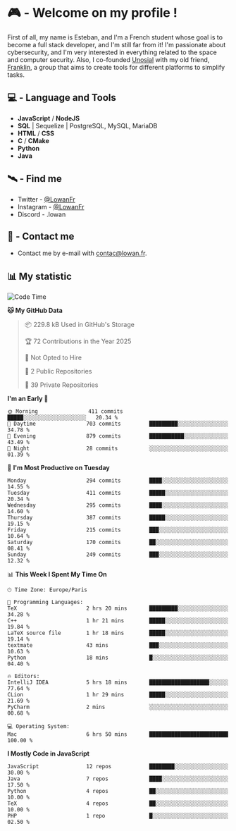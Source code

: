 # 🎮 - Welcome on my profile !
First of all, my name is Esteban, and I'm a French student whose goal is to become a full stack developer, and I'm still far from it!
I'm passionate about cybersecurity, and I'm very interested in everything related to the space and computer security.
Also, I co-founded [Unosial](https://github.com/Unosial) with my old friend, [Franklin](https://github.com/AbaFranklin/), a group that aims to create tools for different platforms to simplify tasks. 



## 💻 - Language and Tools
- **JavaScript** / **NodeJS**
- **SQL** | Sequelize | PostgreSQL, MySQL, MariaDB
- **HTML** / **CSS**
- **C** / **CMake**
- **Python**
- **Java**

## 🛰️ - Find me

 - Twitter - [@LowanFr](https://twitter.com/LowanFr/)
 - Instagram - [@LowanFr](https://instagram.com/LowanFr)
 - Discord -  .lowan
 
## 📡 - Contact me
 - Contact me by e-mail with [contac@lowan.fr](mailto:contact@lowan.fr).

## 📊 My statistic
<!--START_SECTION:waka-->
![Code Time](http://img.shields.io/badge/Code%20Time-1%2C258%20hrs%2053%20mins-blue)

**🐱 My GitHub Data** 

> 📦 229.8 kB Used in GitHub's Storage 
 > 
> 🏆 72 Contributions in the Year 2025
 > 
> 🚫 Not Opted to Hire
 > 
> 📜 2 Public Repositories 
 > 
> 🔑 39 Private Repositories 
 > 
**I'm an Early 🐤** 

```text
🌞 Morning                411 commits         █████░░░░░░░░░░░░░░░░░░░░   20.34 % 
🌆 Daytime                703 commits         █████████░░░░░░░░░░░░░░░░   34.78 % 
🌃 Evening                879 commits         ███████████░░░░░░░░░░░░░░   43.49 % 
🌙 Night                  28 commits          ░░░░░░░░░░░░░░░░░░░░░░░░░   01.39 % 
```
📅 **I'm Most Productive on Tuesday** 

```text
Monday                   294 commits         ████░░░░░░░░░░░░░░░░░░░░░   14.55 % 
Tuesday                  411 commits         █████░░░░░░░░░░░░░░░░░░░░   20.34 % 
Wednesday                295 commits         ████░░░░░░░░░░░░░░░░░░░░░   14.60 % 
Thursday                 387 commits         █████░░░░░░░░░░░░░░░░░░░░   19.15 % 
Friday                   215 commits         ███░░░░░░░░░░░░░░░░░░░░░░   10.64 % 
Saturday                 170 commits         ██░░░░░░░░░░░░░░░░░░░░░░░   08.41 % 
Sunday                   249 commits         ███░░░░░░░░░░░░░░░░░░░░░░   12.32 % 
```


📊 **This Week I Spent My Time On** 

```text
🕑︎ Time Zone: Europe/Paris

💬 Programming Languages: 
TeX                      2 hrs 20 mins       █████████░░░░░░░░░░░░░░░░   34.28 % 
C++                      1 hr 21 mins        █████░░░░░░░░░░░░░░░░░░░░   19.84 % 
LaTeX source file        1 hr 18 mins        █████░░░░░░░░░░░░░░░░░░░░   19.14 % 
textmate                 43 mins             ███░░░░░░░░░░░░░░░░░░░░░░   10.63 % 
Python                   18 mins             █░░░░░░░░░░░░░░░░░░░░░░░░   04.40 % 

🔥 Editors: 
IntelliJ IDEA            5 hrs 18 mins       ███████████████████░░░░░░   77.64 % 
CLion                    1 hr 29 mins        █████░░░░░░░░░░░░░░░░░░░░   21.69 % 
PyCharm                  2 mins              ░░░░░░░░░░░░░░░░░░░░░░░░░   00.68 % 

💻 Operating System: 
Mac                      6 hrs 50 mins       █████████████████████████   100.00 % 
```

**I Mostly Code in JavaScript** 

```text
JavaScript               12 repos            ████████░░░░░░░░░░░░░░░░░   30.00 % 
Java                     7 repos             ████░░░░░░░░░░░░░░░░░░░░░   17.50 % 
Python                   4 repos             ██░░░░░░░░░░░░░░░░░░░░░░░   10.00 % 
TeX                      4 repos             ██░░░░░░░░░░░░░░░░░░░░░░░   10.00 % 
PHP                      1 repo              █░░░░░░░░░░░░░░░░░░░░░░░░   02.50 % 
```




<!--END_SECTION:waka-->
